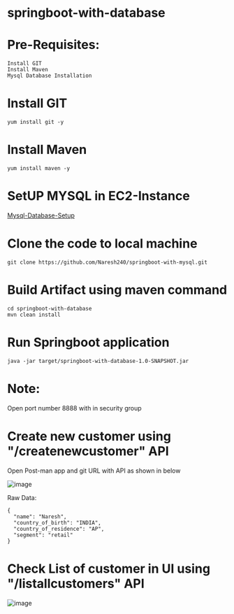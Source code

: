 # springboot-with-database

# Pre-Requisites:
    Install GIT
    Install Maven
    Mysql Database Installation
# Install GIT
    yum install git -y
# Install Maven
    yum install maven -y
# SetUP MYSQL in EC2-Instance
  [Mysql-Database-Setup](https://github.com/Naresh240/Mysql-Database-Setup/blob/main/README.md)
# Clone the code to local machine
    git clone https://github.com/Naresh240/springboot-with-mysql.git
# Build Artifact using maven command
    cd springboot-with-database
    mvn clean install
# Run Springboot application
    java -jar target/springboot-with-database-1.0-SNAPSHOT.jar
# Note: 
  Open port number 8888 with in security group
# Create new customer using "/createnewcustomer" API
  Open Post-man app and git URL with API as shown in below
  
  ![image](https://user-images.githubusercontent.com/58024415/104095630-ea695400-52bd-11eb-8b2c-43cb06b118f0.png)

  Raw Data:
  
    {
      "name": "Naresh",
      "country_of_birth": "INDIA",
      "country_of_residence": "AP",
      "segment": "retail"
    }
# Check List of customer in UI using "/listallcustomers" API
  ![image](https://user-images.githubusercontent.com/58024415/104095650-0b31a980-52be-11eb-9038-ccb44155cdc0.png)

